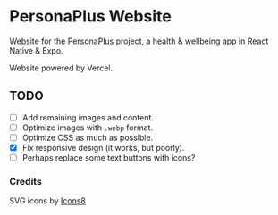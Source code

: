 # PersonaPlus Website

Website for the [PersonaPlus](https://github.com/ZakaHaceCosas/personaplus) project, a health & wellbeing app in React Native & Expo.

Website powered by Vercel.

## TODO

- [ ] Add remaining images and content.
- [ ] Optimize images with `.webp` format.
- [ ] Optimize CSS as much as possible.
- [X] Fix responsive design (it works, but poorly).
- [ ] Perhaps replace some text buttons with icons?

### Credits

SVG icons by [Icons8](https://icons8.com)
